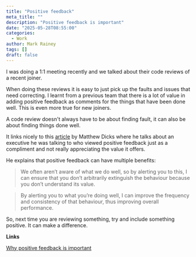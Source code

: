 ```yaml
---
title: "Positive feedback"
meta_title: ""
description: "Positive feedback is important"
date: "2025-05-28T08:55:00"
categories:
  - Work
author: Mark Rainey
tags: []
draft: false
---
```


I was doing a 1:1 meeting recently and we talked about their code reviews of a recent joiner. 

When doing these reviews it is easy to just pick up the faults and issues that need correcting. I learnt from a previous team that there is a lot of value in adding positive feedback as comments for the things that have been done well. This is even more true for new joiners. 

A code review doesn't always have to be about finding fault, it can also be about finding things done well.

It links nicely to this [article](https://matthewdicks.com/why-positive-feedback-is-important/) by Matthew Dicks where he talks about an executive he was talking to who viewed positive feedback just as a compliment and not really appreciating the value it offers.

He explains that positive feedback can have multiple benefits:

> We often aren’t aware of what we do well, so by alerting you to this, I can ensure that you don’t arbitrarily extinguish the behaviour because you don’t understand its value.

> By alerting you to what you’re doing well, I can improve the frequency and consistency of that behaviour, thus improving overall performance.

So, next time you are reviewing something, try and include something positive. It can make a difference.

__Links__

[Why positive feedback is important](https://matthewdicks.com/why-positive-feedback-is-important/)


